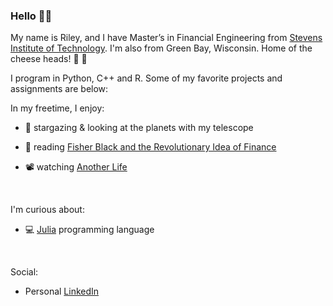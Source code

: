 ### Hello :raising_hand_man: 

My name is Riley, and I have Master’s in Financial Engineering from [Stevens Institute of Technology](https://https://www.stevens.edu/). I'm also from Green Bay, Wisconsin. Home of the cheese heads!  :cheese: :football: 

I program in Python, C++ and R. Some of my favorite projects and assignments are below: 



In my freetime, I enjoy:

- :telescope: stargazing & looking at the planets with my telescope

- :open_book: reading [Fisher Black and the Revolutionary Idea of Finance](Book-Fisher_Black_and_the_Revolutionary_Idea_of_Finance.jpg)

- :film_projector: watching [Another Life](https://www.netflix.com/title/80236236)

<br/>

I'm curious about:  
- :computer: [Julia](https://julialang.org/) programming language

<br/>

Social: 
- Personal [LinkedIn](https://www.linkedin.com/in/riley-heiman-50717814b/)

